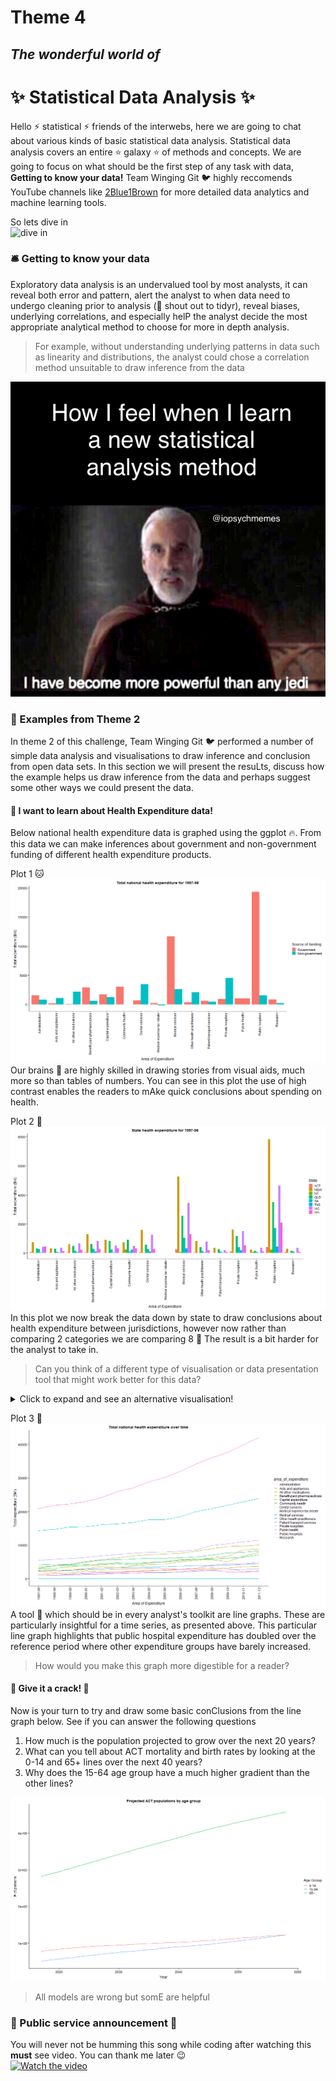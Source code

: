 # Theme 4 
## _The wonderful world of_
# :sparkles:  Statistical Data Analysis :sparkles:  

Hello :zap: statistical :zap: friends of the interwebs, here we are going to chat about various kinds of basic statistical data analysis. 
Statistical data analysis covers an entire 	:star: galaxy :star: of methods and concepts. We are going to focus on what should be the first step of any task with data, **Getting to know your data!**  Team Winging Git :bird: highly reccomends  YouTube channels like [2Blue1Brown](https://www.youtube.com/c/3blue1brown) for more detailed data analytics and machine learning tools. 

So lets dive in  
![dive in](https://github.com/jliffner/MDCollaborationWeek/blob/main/dive.gif)

### :bellhop_bell: Getting to know your data 
Exploratory data analysis is an undervalued tool by most analysts, it can reveal both error and pattern, alert the analyst to when data need to undergo cleaning prior to analysis (:mega: shout out to tidyr), reveal biases, underlying correlations, and especially helP the analyst decide the most appropriate analytical method to choose for more in depth analysis. 
>For example, without understanding underlying patterns in data such as linearity and distributions, the analyst could chose a correlation method unsuitable to draw inference from the data

![meme](https://github.com/jliffner/MDCollaborationWeek/blob/main/jedi_meme.jpg)

### :balloon: Examples from Theme 2
In theme 2 of this challenge, Team Winging Git :bird: performed a number of simple data analysis and visualisations to draw inference and conclusion from open data sets. In this section we will present the resuLts, discuss how the example helps us draw inference from the data and perhaps suggest some other ways we could present the data. 

#### :mushroom: I want to learn about Health Expenditure data!
Below national health expenditure data is graphed using the ggplot :fire:. From this data we can make inferences about government and non-government funding of different health expenditure products.   

Plot 1 :cat:
![graph1](https://github.com/jliffner/MDCollaborationWeek/blob/main/health_expenditure_plot1.png)
Our brains :brain: are highly skilled in drawing stories from visual aids, much more so than tables of numbers. You can see in this plot the use of high contrast enables the readers to mAke quick conclusions about spending on health. 
  
  
Plot 2 	:dog:
![graph2](https://github.com/jliffner/MDCollaborationWeek/blob/main/health_expenditure_plot2.png)
In this plot we now break the data down by state to draw conclusions about health expenditure between jurisdictions, however now rather than comparing 2 categories we are comparing 8 :exploding_head: The result is a bit harder for the analyst to take in. 
>Can you think of a different type of visualisation or data presentation tool that might work better for this data?

<details>
  <summary>Click to expand and see an alternative visualisation!</summary>
  
  ![graph3a](https://github.com/jliffner/MDCollaborationWeek/blob/main/health_expenditure_plot3a.png)
  _This is the same data as Plot 2 above but with a much nicer visualisation for your brain :brain: to draw information from. Its also very very pretty which always get bonus points_ :rainbow: :unicorn:
</details>  
  
    
    
Plot 3 :monkey:
![graph3](https://github.com/jliffner/MDCollaborationWeek/blob/main/health_expenditure_plot3.png)
A tool :wrench: which should be in every analyst's toolkit are line graphs. These are particularly insightful for a time series, as presented above. This particular line graph highlights that public hospital expenditure has doubled over the reference period where other expenditure groups have barely increased.
>How would you make this graph more digestible for a reader? 
#### :mushroom: Give it a crack! :firecracker:  
Now is your turn to try and draw some basic conClusions from the line graph below. See if you can answer the following questions
1. How much is the population projected to grow over the next 20 years?
2. What can you tell about ACT mortality and birth rates by looking at the 0-14 and 65+ lines over the next 40 years?
3. Why does the 15-64 age group have a much higher gradient than the other lines?

![graph4](https://github.com/jliffner/MDCollaborationWeek/blob/main/population_plot1.png)




> All models are wrong but somE are helpful  
  

### :loudspeaker: Public service announcement :loudspeaker:  
You will never not be humming this song while coding after watching this **must** see video. You can thank me later :wink:  
[![Watch the video](http://img.youtube.com/vi/p8Py9C8iq2s/0.jpg)](https://youtu.be/p8Py9C8iq2s)





